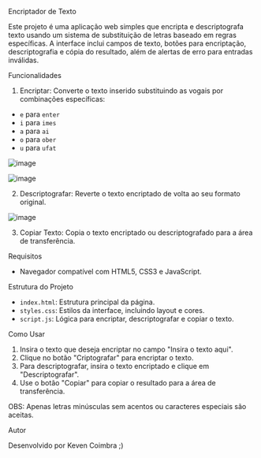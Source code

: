 Encriptador de Texto

Este projeto é uma aplicação web simples que encripta e descriptografa texto usando um sistema de substituição de letras baseado em regras específicas. A interface inclui campos de texto, botões para encriptação, descriptografia e cópia do resultado, além de alertas de erro para entradas inválidas.

Funcionalidades

1. Encriptar: Converte o texto inserido substituindo as vogais por combinações específicas:
  - `e` para `enter`
  - `i` para `imes`
  - `a` para `ai`
  - `o` para `ober`
  - `u` para `ufat`

![image](https://github.com/user-attachments/assets/3af3082d-964c-42f7-83fc-64453317cf0f)

![image](https://github.com/user-attachments/assets/58efd463-eb15-4d13-93c8-186e1dc4b6be)

2. Descriptografar: Reverte o texto encriptado de volta ao seu formato original.

![image](https://github.com/user-attachments/assets/58ad9a21-6072-4b5a-a9c4-e99549cd1359)
  
3. Copiar Texto: Copia o texto encriptado ou descriptografado para a área de transferência.

Requisitos

- Navegador compatível com HTML5, CSS3 e JavaScript.

Estrutura do Projeto

- `index.html`: Estrutura principal da página.
- `styles.css`: Estilos da interface, incluindo layout e cores.
- `script.js`: Lógica para encriptar, descriptografar e copiar o texto.

Como Usar

1. Insira o texto que deseja encriptar no campo "Insira o texto aqui".
2. Clique no botão "Criptografar" para encriptar o texto.
3. Para descriptografar, insira o texto encriptado e clique em "Descriptografar".
4. Use o botão "Copiar" para copiar o resultado para a área de transferência.

OBS: Apenas letras minúsculas sem acentos ou caracteres especiais são aceitas.

Autor

Desenvolvido por Keven Coimbra ;)
